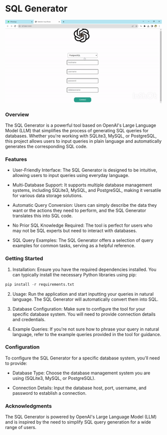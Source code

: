 # SQL Generator
![](https://github.com/Varinder-KM/SQL-Generator/blob/master/static/sql_generator.gif)
### Overview
The SQL Generator is a powerful tool based on OpenAI's Large Language Model (LLM) that simplifies the process of generating SQL queries for databases. Whether you're working with SQLite3, MySQL, or PostgreSQL, this project allows users to input queries in plain language and automatically generates the corresponding SQL code.

### Features
* User-Friendly Interface: The SQL Generator is designed to be intuitive, allowing users to input queries using everyday language.

* Multi-Database Support: It supports multiple database management systems, including SQLite3, MySQL, and PostgreSQL, making it versatile for various data storage solutions.

* Automatic Query Conversion: Users can simply describe the data they want or the actions they need to perform, and the SQL Generator translates this into SQL code.

* No Prior SQL Knowledge Required: The tool is perfect for users who may not be SQL experts but need to interact with databases.

* SQL Query Examples: The SQL Generator offers a selection of query examples for common tasks, serving as a helpful reference.

### Getting Started
1. Installation: Ensure you have the required dependencies installed. You can typically install the necessary Python libraries using pip:

```python
pip install -r requirements.txt
```
2. Usage: Run the application and start inputting your queries in natural language. The SQL Generator will automatically convert them into SQL.

3. Database Configuration: Make sure to configure the tool for your specific database system. You will need to provide connection details and credentials.

4. Example Queries: If you're not sure how to phrase your query in natural language, refer to the example queries provided in the tool for guidance.

### Configuration
To configure the SQL Generator for a specific database system, you'll need to provide:

* Database Type: Choose the database management system you are using (SQLite3, MySQL, or PostgreSQL).

* Connection Details: Input the database host, port, username, and password to establish a connection.

### Acknowledgments
The SQL Generator is powered by OpenAI's Large Language Model (LLM) and is inspired by the need to simplify SQL query generation for a wide range of users.
